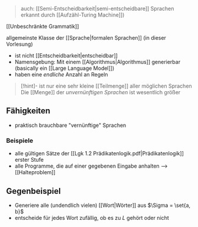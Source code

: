 > auch: [[Semi-Entscheidbarkeit|semi-entscheidbare]] Sprachen
> erkannt durch [[Aufzähl-Turing Machine]])

[[Unbeschränkte Grammatik]] 

allgemeinste Klasse der [[Sprache|formalen Sprachen]] (in dieser Vorlesung)
- ist nicht [[Entscheidbarkeit|entscheidbar]]
- Namensgebung: Mit einem [[Algorithmus|Algorithmus]] generierbar (basically ein [[Large Language Model]])
- haben eine _endliche_ Anzahl an Regeln


> [!hint]- ist nur eine sehr kleine [[Teilmenge]] aller möglichen Sprachen
> Die [[Menge]] der _unvernünftigen Sprachen_ ist wesentlich größer

## Fähigkeiten
- praktisch brauchbare "vernünftige" Sprachen

### Beispiele
- alle gültigen Sätze der [[Lgk 1.2 Prädikatenlogik.pdf|Prädikatenlogik]] erster Stufe
- alle Programme, die auf einer gegebenen Eingabe anhalten --> [[Halteproblem]]

## Gegenbeispiel
- Generiere alle (undendlich vielen) [[Wort|Wörter]] aus $\Sigma = \set{a, b}$
- entscheide für jedes Wort zufällig, ob es zu $L$ gehört oder nicht


